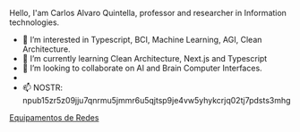 Hello, I'am Carlos Alvaro Quintella, professor and researcher in Information technologies.
- 👀 I’m interested in Typescript, BCI, Machine Learning, AGI, Clean Architecture.
- 🌱 I’m currently learning Clean Architecture, Next.js and Typescript
- 💞️ I’m looking to collaborate on AI and Brain Computer Interfaces.
- 
- 📫 NOSTR: npub15zr5z09jju7qnrmu5jmmr6u5qjtsp9je4vw5yhykcrjq02tj7pdsts3mhg


<a target="_blank" href="https://www.amazon.com.br/b?_encoding=UTF8&tag=intelliurb-20&linkCode=ur2&linkId=c30f7817580ee21cbf7c2d56ba89cfc6&camp=1789&creative=9325&node=16364753011">Equipamentos de Redes</a>

<!---
caquintella/caquintella is a ✨ special ✨ repository because its `README.md` (this file) appears on your GitHub profile.
You can click the Preview link to take a look at your changes.
--->
